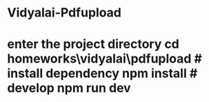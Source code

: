 # Vidyalai-Pdfupload
 # enter the project directory cd homeworks\vidyalai\pdfupload # install dependency npm install  # develop npm run dev
